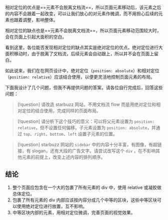 相对定位的优点是==元素不会脱离文档流==，所以页面元素移动后，该元素之后的内容不会跟着一起改变，可以让我们放心的对元素作微调，而不用担心后续的元素也跟着调整，影响整体。

相对定位的缺点也是==元素不会脱离文档流==，所以页面元素移动范围较大时，会在页面上引起大面积的空白。

看到这里，各位能否发现相对定位的缺点其实是绝对定位的优点。绝对定位进行大面积移动时，由于脱离了文档流，后续元素会自动跟上，所以并不会在页面上留白。

如此说来，我们在在网页设计中，绝对定位（`position: absolute`）和相对定位（`position: relative`）应该结合使用，以便更灵活地控制页面元素的布局。

下面我设计了几个问题，但我不再提供问题的答案，请各位自行完成后，回答这些问题：

>[!question]
>  请改造 starbuzz 网站，不用文档流 flow 而是用绝对定位和相对定位的结合使用，完成同样的页面布局。

>[!question]
> 请分析下这个技巧的意义：可以将父元素设置为 `position: relative`，但不设置任何偏移。子元素设置为 `position: absolute`，并通过 `top`、`right`、`bottom`、`left` 设置子元素的位置。

>[!question]
> starbuzz 网站的 `sidebar` 中的内容十分丰富，有图像，有超链接，有 slogan，还有大段的广告文字。请尝试改写这个 `div` ，在不影响其他元素的前提上，改变上述内容的排列顺序。

## 结论

1. 整个页面应包含在一个大的包裹了所有元素的 div 中，使用 relative 或凝胶做总体定位。
2. 包裹了所有元素的 div 内部应该按内容分成几个中等的区块，这些中等区块可以使用绝对定位进行放置，互不影响。
3. 中等区块内部的元素，用相对定位微调，完善页面的视觉效果。